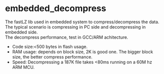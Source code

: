 # embedded_decompress
The fastLZ lib used in embedded system to compress/decompress the data.<br />
The typical scenario is compressing in PC side and decompressing in embedded side.<br />
The decompress performance, test in GCC/ARM achitecture.<br />
* Code size:<500 bytes in flash usage.
* RAM usage: depends on block size, 2K is good one. The bigger block size, the better compress performance.
* Speed: Decompressing a 187K file takes <80ms running on a 60M hz ARM MCU.
